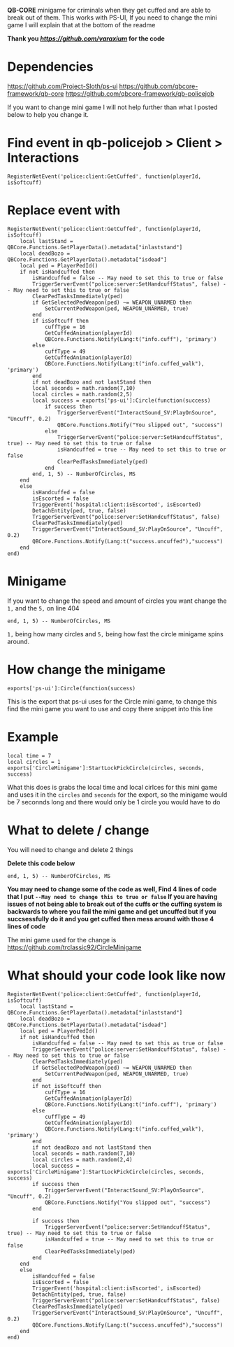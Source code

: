 **QB-CORE** minigame for criminals when they get cuffed and are able to break out of them.
This works with PS-UI, If you need to change the mini game I will explain that at the bottom of the readme

**Thank you _https://github.com/varaxium_ for the code**

Dependencies
=
https://github.com/Project-Sloth/ps-ui
https://github.com/qbcore-framework/qb-core
https://github.com/qbcore-framework/qb-policejob

If you want to change mini game I will not help further than what I posted below to help you change it.

Find event in qb-policejob > Client > Interactions
=
```
RegisterNetEvent('police:client:GetCuffed', function(playerId, isSoftcuff)
```

Replace event with
=
```
RegisterNetEvent('police:client:GetCuffed', function(playerId, isSoftcuff)
    local lastStand = QBCore.Functions.GetPlayerData().metadata["inlaststand"]
    local deadBozo = QBCore.Functions.GetPlayerData().metadata["isdead"]
    local ped = PlayerPedId()
    if not isHandcuffed then
        isHandcuffed = false -- May need to set this to true or false
        TriggerServerEvent("police:server:SetHandcuffStatus", false) -- May need to set this to true or false
        ClearPedTasksImmediately(ped)
        if GetSelectedPedWeapon(ped) ~= WEAPON_UNARMED then
            SetCurrentPedWeapon(ped, WEAPON_UNARMED, true)
        end
        if isSoftcuff then
            cuffType = 16
            GetCuffedAnimation(playerId)
            QBCore.Functions.Notify(Lang:t("info.cuff"), 'primary')
        else
            cuffType = 49
            GetCuffedAnimation(playerId)
            QBCore.Functions.Notify(Lang:t("info.cuffed_walk"), 'primary')
        end
        if not deadBozo and not lastStand then
        local seconds = math.random(7,10)
        local circles = math.random(2,5)
        local success = exports['ps-ui']:Circle(function(success)
            if success then
                TriggerServerEvent("InteractSound_SV:PlayOnSource", "Uncuff", 0.2)
                QBCore.Functions.Notify("You slipped out", "success")
            else
                TriggerServerEvent("police:server:SetHandcuffStatus", true) -- May need to set this to true or false
                isHandcuffed = true -- May need to set this to true or false
                ClearPedTasksImmediately(ped)
            end
        end, 1, 5) -- NumberOfCircles, MS
    end
    else
        isHandcuffed = false
        isEscorted = false
        TriggerEvent('hospital:client:isEscorted', isEscorted)
        DetachEntity(ped, true, false)
        TriggerServerEvent("police:server:SetHandcuffStatus", false)
        ClearPedTasksImmediately(ped)
        TriggerServerEvent("InteractSound_SV:PlayOnSource", "Uncuff", 0.2)
        QBCore.Functions.Notify(Lang:t("success.uncuffed"),"success")
    end
end)
```

Minigame
=

If you want to change the speed and amount of circles you want change the ```1,``` and the ```5,``` on line 404
```
end, 1, 5) -- NumberOfCircles, MS
```

```1,``` being how many circles and ```5,``` being how fast the circle minigame spins around.

How change the minigame
=
```
exports['ps-ui']:Circle(function(success)
```
This is the export that ps-ui uses for the Circle mini game, to change this find the mini game you want to use and copy there snippet into this line

Example
= 
```
local time = 7
local circles = 1
exports['CircleMinigame']:StartLockPickCircle(circles, seconds, success)
```
What this does is grabs the local time and local cirlces for this mini game and uses it in the ```circles``` and ```seconds``` for the export, so the minigame would be 7 seconnds long and there would only be 1 circle you would have to do

What to delete / change
=
You will need to change and delete 2 things

**Delete this code below**
```
end, 1, 5) -- NumberOfCircles, MS
```
**You may need to change some of the code as well, Find 4 lines of code that I put ```--May need to change this to true or false``` If you are having issues of not being able to break out of the cuffs or the cuffing system is backwards to where you fail the mini game and get uncuffed but if you succsessfully do it and you get cuffed then mess around with those 4 lines of code**

The mini game used for the change is https://github.com/trclassic92/CircleMinigame

What should your code look like now
=
```
RegisterNetEvent('police:client:GetCuffed', function(playerId, isSoftcuff)
    local lastStand = QBCore.Functions.GetPlayerData().metadata["inlaststand"]
    local deadBozo = QBCore.Functions.GetPlayerData().metadata["isdead"]
    local ped = PlayerPedId()
    if not isHandcuffed then
        isHandcuffed = false -- May need to set this as true or false
        TriggerServerEvent("police:server:SetHandcuffStatus", false) -- May need to set this to true or false
        ClearPedTasksImmediately(ped)
        if GetSelectedPedWeapon(ped) ~= WEAPON_UNARMED then
            SetCurrentPedWeapon(ped, WEAPON_UNARMED, true)
        end
        if not isSoftcuff then
            cuffType = 16
            GetCuffedAnimation(playerId)
            QBCore.Functions.Notify(Lang:t("info.cuff"), 'primary')
        else
            cuffType = 49
            GetCuffedAnimation(playerId)
            QBCore.Functions.Notify(Lang:t("info.cuffed_walk"), 'primary')
        end
        if not deadBozo and not lastStand then
        local seconds = math.random(7,10)
        local circles = math.random(2,4)
        local success = exports['CircleMinigame']:StartLockPickCircle(circles, seconds, success)     
        if success then
            TriggerServerEvent("InteractSound_SV:PlayOnSource", "Uncuff", 0.2)
            QBCore.Functions.Notify("You slipped out", "success")
        end

        if success then
            TriggerServerEvent("police:server:SetHandcuffStatus", true) -- May need to set this to true or false
            isHandcuffed = true -- May need to set this to true or false
            ClearPedTasksImmediately(ped)
        end
    end
    else
        isHandcuffed = false
        isEscorted = false
        TriggerEvent('hospital:client:isEscorted', isEscorted)
        DetachEntity(ped, true, false)
        TriggerServerEvent("police:server:SetHandcuffStatus", false)
        ClearPedTasksImmediately(ped)
        TriggerServerEvent("InteractSound_SV:PlayOnSource", "Uncuff", 0.2)
        QBCore.Functions.Notify(Lang:t("success.uncuffed"),"success")
    end
end)
```

